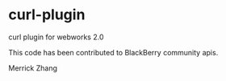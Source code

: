 curl-plugin
===========

curl plugin for webworks 2.0

This code has been contributed to BlackBerry community apis.

Merrick Zhang